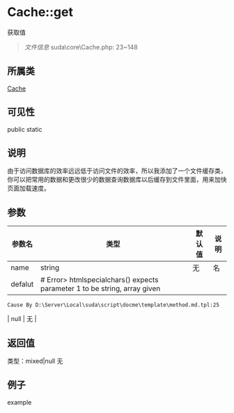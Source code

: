 # Cache::get
获取值
> *文件信息* suda\core\Cache.php: 23~148
## 所属类 

[Cache](../Cache.md)

## 可见性

  public  static
## 说明

由于访问数据库的效率远远低于访问文件的效率，所以我添加了一个文件缓存类，
你可以把常用的数据和更改很少的数据查询数据库以后缓存到文件里面，用来加快页面加载速度。

## 参数

| 参数名 | 类型 | 默认值 | 说明 |
|--------|-----|-------|-------|
| name |  string | 无 |  名 |
| defalut |  # Error> htmlspecialchars() expects parameter 1 to be string, array given
	Cause By D:\Server\Local\suda\script\docme\template\method.md.tpl:25
 | null | 无 |

## 返回值
类型：mixed|null
无

## 例子

example